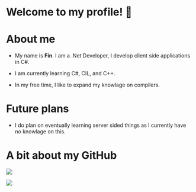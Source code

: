 # Welcome to my profile! 👋

# About me
- My name is **Fin**. I am a .Net Developer, I develop client side applications in C#. 

- I am currently learning C#, CIL, and C++.

- In my free time, I like to expand my knowlage on compilers.

# Future plans
- I do plan on eventually learning server sided things as I currently have no knowlage on this.

# A bit about my GitHub
![](https://github-readme-stats.vercel.app/api?username=finitecs&show_icons=true&include_all_commits=true&theme=tokyonight&border_radius=10)

![](https://github-readme-stats.vercel.app/api/top-langs/?username=finitecs&layout=compact&theme=tokyonight&border_radius=10&langs_count=10)
